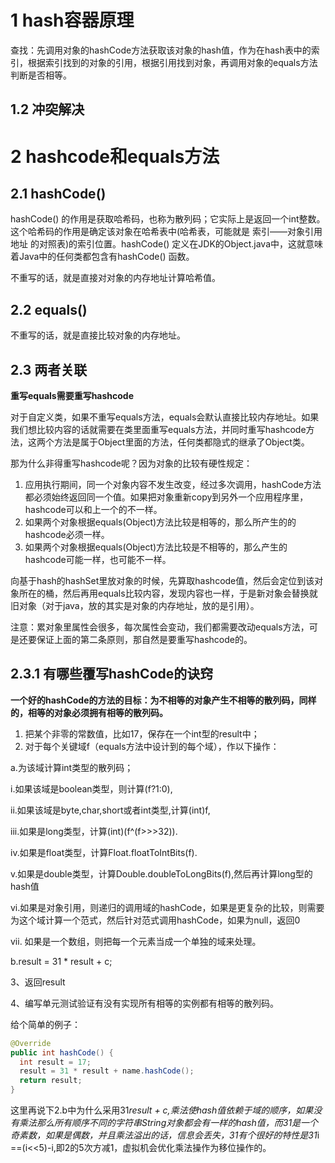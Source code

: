 # 1 hash容器原理
查找：先调用对象的hashCode方法获取该对象的hash值，作为在hash表中的索引，根据索引找到的对象的引用，根据引用找到对象，再调用对象的equals方法判断是否相等。

## 1.2 冲突解决






# 2 hashcode和equals方法
## 2.1 hashCode()
hashCode() 的作用是获取哈希码，也称为散列码；它实际上是返回一个int整数。这个哈希码的作用是确定该对象在哈希表中(哈希表，可能就是 索引——对象引用地址 的对照表)的索引位置。hashCode() 定义在JDK的Object.java中，这就意味着Java中的任何类都包含有hashCode() 函数。

不重写的话，就是直接对对象的内存地址计算哈希值。

## 2.2 equals()
不重写的话，就是直接比较对象的内存地址。



## 2.3 两者关联
**重写equals需要重写hashcode**

对于自定义类，如果不重写equals方法，equals会默认直接比较内存地址。如果我们想比较内容的话就需要在类里面重写equals方法，并同时重写hashcode方法，这两个方法是属于Object里面的方法，任何类都隐式的继承了Object类。

那为什么非得重写hashcode呢？因为对象的比较有硬性规定：
1. 应用执行期间，同一个对象内容不发生改变，经过多次调用，hashCode方法都必须始终返回同一个值。如果把对象重新copy到另外一个应用程序里，hashcode可以和上一个的不一样。
2. 如果两个对象根据equals(Object)方法比较是相等的，那么所产生的的hashcode必须一样。
3. 如果两个对象根据equals(Object)方法比较是不相等的，那么产生的hashcode可能一样，也可能不一样。

向基于hash的hashSet里放对象的时候，先算取hashcode值，然后会定位到该对象所在的桶，然后再用equals比较内容，发现内容也一样，于是新对象会替换就旧对象（对于java，放的其实是对象的内存地址，放的是引用）。

注意：累对象里属性会很多，每次属性会变动，我们都需要改动equals方法，可是还要保证上面的第二条原则，那自然是要重写hashcode的。

## 2.3.1 有哪些覆写hashCode的诀窍
**一个好的hashCode的方法的目标：为不相等的对象产生不相等的散列码，同样的，相等的对象必须拥有相等的散列码。**

1. 把某个非零的常数值，比如17，保存在一个int型的result中；
2. 对于每个关键域f（equals方法中设计到的每个域），作以下操作：

a.为该域计算int类型的散列码；

i.如果该域是boolean类型，则计算(f?1:0),

ii.如果该域是byte,char,short或者int类型,计算(int)f,

iii.如果是long类型，计算(int)(f^(f>>>32)).

iv.如果是float类型，计算Float.floatToIntBits(f).

v.如果是double类型，计算Double.doubleToLongBits(f),然后再计算long型的hash值

vi.如果是对象引用，则递归的调用域的hashCode，如果是更复杂的比较，则需要为这个域计算一个范式，然后针对范式调用hashCode，如果为null，返回0

vii. 如果是一个数组，则把每一个元素当成一个单独的域来处理。

b.result = 31 * result + c;

3、返回result

4、编写单元测试验证有没有实现所有相等的实例都有相等的散列码。

给个简单的例子：

```java
@Override
public int hashCode() {  
  int result = 17;  
  result = 31 * result + name.hashCode();  
  return result;
}
```
这里再说下2.b中为什么采用31*result + c,乘法使hash值依赖于域的顺序，如果没有乘法那么所有顺序不同的字符串String对象都会有一样的hash值，而31是一个奇素数，如果是偶数，并且乘法溢出的话，信息会丢失，31有个很好的特性是31*i ==(i<<5)-i,即2的5次方减1，虚拟机会优化乘法操作为移位操作的。


